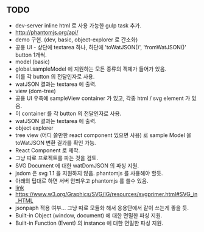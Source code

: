 ## TODO
* dev-server inline html 로 사용 가능한 gulp task 추가.
 * http://phantomjs.org/api/
* demo 구현. (dev, basic, object-explorer 로 간소화)
 * 공용 UI - 상단에 textarea 하나, 하단에 'toWatJSON()', 'fromWatJSON()' button 1개씩.
 * model (basic)
  * global.sampleModel 에 지원하는 모든 종류의 객체가 들어가 있음.
  * 이를 각 button 의 전달인자로 사용.
  * watJSON 결과는 textarea 에 출력.
 * view (dom-tree)
  * 공용 UI 우측에 sampleView container 가 있고, 각종 html / svg element 가 있음.
  * 이 container 를 각 button 의 전달인자로 사용.
  * watJSON 결과는 textarea 에 출력.
 * object explorer
  * tree view (어디 쓸만한 react component 있으면 사용) 로 sample Model 을 toWatJSON 변환 결과를 확인 가능.
  * React Component 로 제작.
  * 그냥 따로 프로젝트를 파는 것을 검토.
* SVG Document 에 대한 watDomJSON 의 파싱 지원.
 * jsdom 은 svg 1.1 을 지원하지 않음. phantomjs 를 사용해야 할듯.
  * 아래의 팁대로 하면 서버 안띄우고 phantomjs 를 쓸수 있음.
  * [link](http://stackoverflow.com/questions/11744089/phantomjs-create-page-from-string)
 * https://www.w3.org/Graphics/SVG/IG/resources/svgprimer.html#SVG_in_HTML
* jsonpaph 적용 여부... 그냥 따로 모듈화 해서 응용단에서 같이 쓰는게 좋을 듯.
* Built-in Object (window, document) 에 대한 면밀한 파싱 지원.
* Built-in Function (Event) 의 instance 에 대한 면밀한 파싱 지원.
